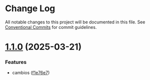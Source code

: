 # Change Log

All notable changes to this project will be documented in this file.
See [Conventional Commits](https://conventionalcommits.org) for commit guidelines.

# [1.1.0](https://github.com/JoanRojasMejia/design-system-demo/compare/@JoanRojasMejia/b2b-ui-config-element@1.0.6...@JoanRojasMejia/b2b-ui-config-element@1.1.0) (2025-03-21)


### Features

* cambios ([f1e76e7](https://github.com/JoanRojasMejia/design-system-demo/commit/f1e76e73a9134da113a6933e57675fd163d8226c))
